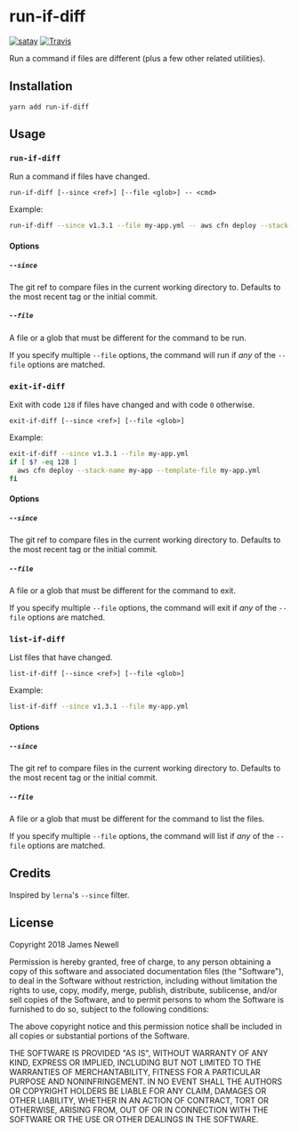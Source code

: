 # run-if-diff

[![satay](https://img.shields.io/npm/v/run-if-diff.svg)](https://www.npmjs.com/package/run-if-diff)
[![Travis](https://img.shields.io/travis/jameslnewell/run-if-diff.svg)](https://travis-ci.org/jameslnewell/run-if-diff)

Run a command if files are different (plus a few other related utilities).

## Installation

```
yarn add run-if-diff
```

## Usage

### `run-if-diff`

Run a command if files have changed.

```
run-if-diff [--since <ref>] [--file <glob>] -- <cmd>
```

Example:

```bash
run-if-diff --since v1.3.1 --file my-app.yml -- aws cfn deploy --stack-name my-app --template-file my-app.yml
```

#### Options

##### `--since`

The git ref to compare files in the current working directory to. Defaults to the most recent tag or the initial commit.

##### `--file`

A file or a glob that must be different for the command to be run.

If you specify multiple `--file` options, the command will run if _any_ of the `--file` options are matched.

### `exit-if-diff`

Exit with code `128` if files have changed and with code `0` otherwise.

```
exit-if-diff [--since <ref>] [--file <glob>]
```

Example:

```bash
exit-if-diff --since v1.3.1 --file my-app.yml
if [ $? -eq 128 ]
  aws cfn deploy --stack-name my-app --template-file my-app.yml
fi
```

#### Options

##### `--since`

The git ref to compare files in the current working directory to. Defaults to the most recent tag or the initial commit.

##### `--file`

A file or a glob that must be different for the command to exit.

If you specify multiple `--file` options, the command will exit if _any_ of the `--file` options are matched.

### `list-if-diff`

List files that have changed.

```
list-if-diff [--since <ref>] [--file <glob>]
```

Example:

```bash
list-if-diff --since v1.3.1 --file my-app.yml
```

#### Options

##### `--since`

The git ref to compare files in the current working directory to. Defaults to the most recent tag or the initial commit.

##### `--file`

A file or a glob that must be different for the command to list the files.

If you specify multiple `--file` options, the command will list if _any_ of the `--file` options are matched.

## Credits

Inspired by `lerna`'s `--since` filter.

## License

Copyright 2018 James Newell

Permission is hereby granted, free of charge, to any person obtaining a copy of this software and associated documentation files (the "Software"), to deal in the Software without restriction, including without limitation the rights to use, copy, modify, merge, publish, distribute, sublicense, and/or sell copies of the Software, and to permit persons to whom the Software is furnished to do so, subject to the following conditions:

The above copyright notice and this permission notice shall be included in all copies or substantial portions of the Software.

THE SOFTWARE IS PROVIDED "AS IS", WITHOUT WARRANTY OF ANY KIND, EXPRESS OR IMPLIED, INCLUDING BUT NOT LIMITED TO THE WARRANTIES OF MERCHANTABILITY, FITNESS FOR A PARTICULAR PURPOSE AND NONINFRINGEMENT. IN NO EVENT SHALL THE AUTHORS OR COPYRIGHT HOLDERS BE LIABLE FOR ANY CLAIM, DAMAGES OR OTHER LIABILITY, WHETHER IN AN ACTION OF CONTRACT, TORT OR OTHERWISE, ARISING FROM, OUT OF OR IN CONNECTION WITH THE SOFTWARE OR THE USE OR OTHER DEALINGS IN THE SOFTWARE.
